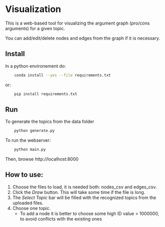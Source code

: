 # Visualization

This is a web-based tool for visualizing the argument graph (pro/cons arguments) for a given topic.

You can add/edit/delete nodes and edges from the graph if it is necessary.

## Install
In a python environement do:
```sh
    conda install --yes --file requirements.txt
```
or:
```sh
    pip install requirements.txt
```
## Run
To generate the topics from the data folder
```sh
    python generate.py
```

To run the webserver:
```sh
    python main.py
```
Then, browse http://localhost:8000
## How to use:
1. Choose the files to load, it is needed both: nodes_csv and edges_csv.
2. Click the *Draw* button. This will take some time if the file is long.
3. The *Select Topic* bar will be filled with the recognized topics from the uploaded files.
4. Choose one topic.
    * To add a node it is better to choose some high ID value > 1000000, to avoid conflicts with the existing ones


